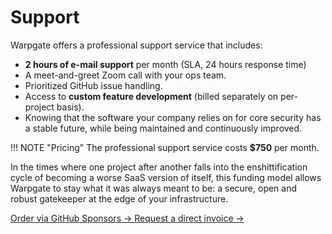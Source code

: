 # Support

Warpgate offers a professional support service that includes:

* **2 hours of e-mail support** per month (SLA, 24 hours response time)
* A meet-and-greet Zoom call with your ops team.
* Prioritized GitHub issue handling.
* Access to **custom feature development** (billed separately on per-project basis).
* Knowing that the software your company relies on for core security has a stable future, while being maintained and continuously improved.

!!! NOTE "Pricing"
    The professional support service costs **$750** per month.

In the times where one project after another falls into the enshittification cycle of becoming a worse SaaS version of itself, this funding model allows Warpgate to stay what it was always meant to be: a secure, open and robust gatekeeper at the edge of your infrastructure.

<a class="btn btn-success" href="https://github.com/sponsors/Eugeny/sponsorships?sponsor=Eugeny&tier_id=471037" target="_blank">
    Order via GitHub Sponsors &rarr;
</a>

<a class="btn btn-warning" href="mailto:business@null.page?subject=Professional%20Support&body=[Please include your company details]" target="_blank">
    Request a direct invoice &rarr;
</a>
